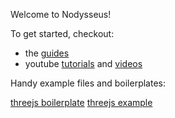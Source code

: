 Welcome to Nodysseus!

To get started, checkout:
- the [guides](https://gitlab.com/ulysses.codes/nodysseus/-/tree/main/docs/guides)
- youtube [tutorials](https://www.youtube.com/playlist?list=PLNf6veBQIZNohZk_htvTvPCB2UnEl3Tlh) and [videos](https://www.youtube.com/playlist?list=PLNf6veBQIZNpd8Djjie5W2lo70BkLZotv)

Handy example files and boilerplates:

[threejs boilerplate](https://nodysseus.io/#threejs_boilerplate)
[threejs example](https://nodysseus.io/#threejs_boilerplate)
